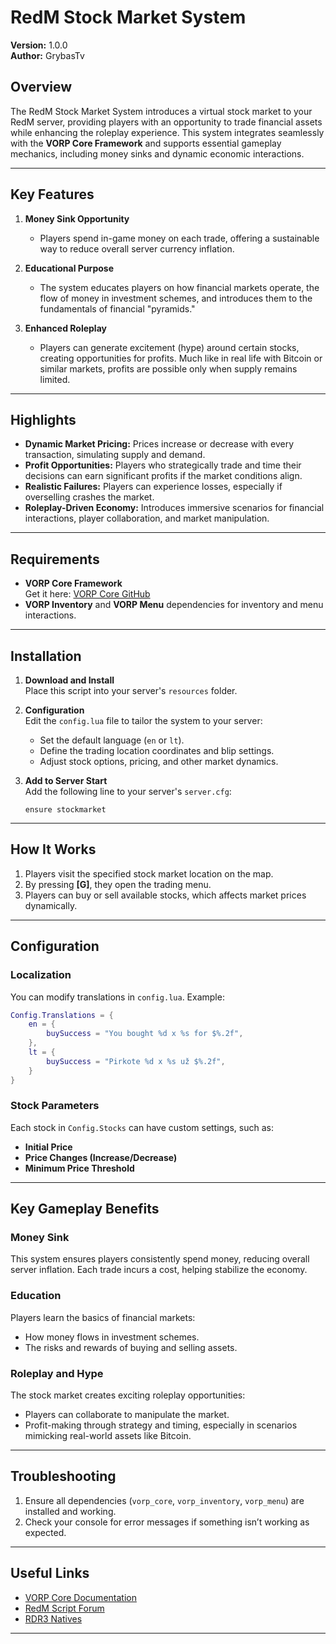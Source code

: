 
# RedM Stock Market System

**Version:** 1.0.0  
**Author:** GrybasTv

## Overview
The RedM Stock Market System introduces a virtual stock market to your RedM server, providing players with an opportunity to trade financial assets while enhancing the roleplay experience. This system integrates seamlessly with the **VORP Core Framework** and supports essential gameplay mechanics, including money sinks and dynamic economic interactions.

---

## Key Features

1. **Money Sink Opportunity**  
   - Players spend in-game money on each trade, offering a sustainable way to reduce overall server currency inflation.

2. **Educational Purpose**  
   - The system educates players on how financial markets operate, the flow of money in investment schemes, and introduces them to the fundamentals of financial "pyramids."

3. **Enhanced Roleplay**  
   - Players can generate excitement (hype) around certain stocks, creating opportunities for profits. Much like in real life with Bitcoin or similar markets, profits are possible only when supply remains limited.

---

## Highlights
- **Dynamic Market Pricing:** Prices increase or decrease with every transaction, simulating supply and demand.
- **Profit Opportunities:** Players who strategically trade and time their decisions can earn significant profits if the market conditions align.  
- **Realistic Failures:** Players can experience losses, especially if overselling crashes the market.
- **Roleplay-Driven Economy:** Introduces immersive scenarios for financial interactions, player collaboration, and market manipulation.

---

## Requirements
- **VORP Core Framework**  
  Get it here: [VORP Core GitHub](https://github.com/orgs/VORPCORE/repositories)  
- **VORP Inventory** and **VORP Menu** dependencies for inventory and menu interactions.

---

## Installation

1. **Download and Install**  
   Place this script into your server's `resources` folder.

2. **Configuration**  
   Edit the `config.lua` file to tailor the system to your server:
   - Set the default language (`en` or `lt`).
   - Define the trading location coordinates and blip settings.
   - Adjust stock options, pricing, and other market dynamics.

3. **Add to Server Start**  
   Add the following line to your server's `server.cfg`:
   ```plaintext
   ensure stockmarket
   ```

---

## How It Works
1. Players visit the specified stock market location on the map.
2. By pressing **[G]**, they open the trading menu.
3. Players can buy or sell available stocks, which affects market prices dynamically.

---

## Configuration

### Localization
You can modify translations in `config.lua`. Example:
```lua
Config.Translations = {
    en = {
        buySuccess = "You bought %d x %s for $%.2f",
    },
    lt = {
        buySuccess = "Pirkote %d x %s už $%.2f",
    }
}
```

### Stock Parameters
Each stock in `Config.Stocks` can have custom settings, such as:
- **Initial Price**  
- **Price Changes (Increase/Decrease)**  
- **Minimum Price Threshold**

---

## Key Gameplay Benefits

### Money Sink
This system ensures players consistently spend money, reducing overall server inflation. Each trade incurs a cost, helping stabilize the economy.

### Education
Players learn the basics of financial markets:
- How money flows in investment schemes.
- The risks and rewards of buying and selling assets.

### Roleplay and Hype
The stock market creates exciting roleplay opportunities:
- Players can collaborate to manipulate the market.
- Profit-making through strategy and timing, especially in scenarios mimicking real-world assets like Bitcoin.

---

## Troubleshooting
1. Ensure all dependencies (`vorp_core`, `vorp_inventory`, `vorp_menu`) are installed and working.
2. Check your console for error messages if something isn’t working as expected.

---

## Useful Links
- [VORP Core Documentation](https://vorpcore.github.io/VORP_Documentation/)
- [RedM Script Forum](https://forum.cfx.re/c/redm-development/54)
- [RDR3 Natives](https://rdr3natives.com)

---

